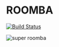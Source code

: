# ROOMBA

[![Build Status](https://travis-ci.org/Panthro/roomba-codejam.svg?branch=master)](https://travis-ci.org/Panthro/roomba-codejam)

![super roomba](https://i.ytimg.com/vi/BEl7vockU00/maxresdefault.jpg)
